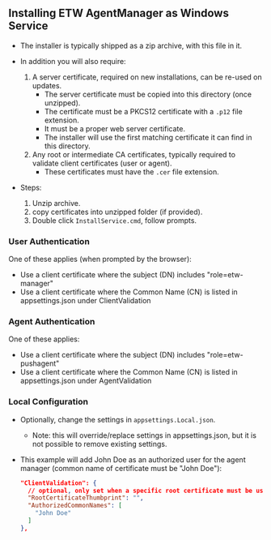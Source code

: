 ## Installing ETW AgentManager as Windows Service

- The installer is typically shipped as a zip archive, with this file in it.

- In addition you will also require:
  
    1) A server certificate, required on new installations, can be re-used on updates.
       - The server certificate must be copied into this directory (once unzipped).
       - The certificate must be a PKCS12 certificate with a `.p12` file extension.
       - It must be a proper web server certificate.
       - The installer will use the first matching certificate it can find in this directory.
    2) Any root or intermediate CA certificates, typically required to validate client certificates (user or agent).
       - These certificates must have the `.cer` file extension.

- Steps:
  
  1) Unzip archive.
  2) copy certificates into unzipped folder (if provided).
  3) Double click `InstallService.cmd`, follow prompts.

### User Authentication

One of these applies (when prompted by the browser):

- Use a client certificate where the subject (DN) includes "role=etw-manager" 
- Use a client certificate where the Common Name (CN) is listed in appsettings.json under ClientValidation

### Agent Authentication

One of these applies:

- Use a client certificate where the subject (DN) includes "role=etw-pushagent" 
- Use a client certificate where the Common Name (CN) is listed in appsettings.json under AgentValidation

### Local Configuration

- Optionally, change the settings in `appsettings.Local.json`.
  
  - Note: this will override/replace settings in appsettings.json, but it is not possible to remove existing settings.

- This example will add John Doe as an authorized user for the agent manager (common name of certificate must be "John Doe"):
  
  ```json
  "ClientValidation": {
    // optional, only set when a specific root certificate must be used for client authorization
    "RootCertificateThumbprint": "",
    "AuthorizedCommonNames": [
      "John Doe"
    ]
  },
  ```
